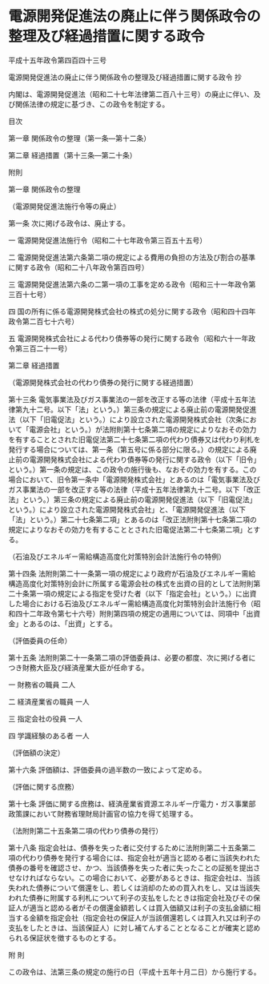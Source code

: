 # 電源開発促進法の廃止に伴う関係政令の整理及び経過措置に関する政令

平成十五年政令第四百四十三号

電源開発促進法の廃止に伴う関係政令の整理及び経過措置に関する政令 抄

内閣は、電源開発促進法（昭和二十七年法律第二百八十三号）の廃止に伴い、及び関係法律の規定に基づき、この政令を制定する。

目次

第一章 関係政令の整理（第一条―第十二条）

第二章 経過措置（第十三条―第二十条）

附則

第一章 関係政令の整理

（電源開発促進法施行令等の廃止）

第一条 次に掲げる政令は、廃止する。

一 電源開発促進法施行令（昭和二十七年政令第三百五十五号）

二 電源開発促進法第六条第二項の規定による費用の負担の方法及び割合の基準に関する政令（昭和二十八年政令第百四号）

三 電源開発促進法第六条の二第一項の工事を定める政令（昭和三十一年政令第三百十七号）

四 国の所有に係る電源開発株式会社の株式の処分に関する政令（昭和四十四年政令第二百七十六号）

五 電源開発株式会社による代わり債券等の発行に関する政令（昭和六十一年政令第三百二十一号）

第二章 経過措置

（電源開発株式会社の代わり債券の発行に関する経過措置）

第十三条 電気事業法及びガス事業法の一部を改正する等の法律（平成十五年法律第九十二号。以下「法」という。）第三条の規定による廃止前の電源開発促進法（以下「旧電促法」という。）により設立された電源開発株式会社（次条において「電源会社」という。）が法附則第十七条第二項の規定によりなおその効力を有することとされた旧電促法第二十七条第二項の代わり債券又は代わり利札を発行する場合については、第一条（第五号に係る部分に限る。）の規定による廃止前の電源開発株式会社による代わり債券等の発行に関する政令（以下「旧令」という。）第一条の規定は、この政令の施行後も、なおその効力を有する。この場合において、旧令第一条中「電源開発株式会社」とあるのは「電気事業法及びガス事業法の一部を改正する等の法律（平成十五年法律第九十二号。以下「改正法」という。）第三条の規定による廃止前の電源開発促進法（以下「旧電促法」という。）により設立された電源開発株式会社」と、「電源開発促進法（以下「法」という。）第二十七条第二項」とあるのは「改正法附則第十七条第二項の規定によりなおその効力を有することとされた旧電促法第二十七条第二項」とする。

（石油及びエネルギー需給構造高度化対策特別会計法施行令の特例）

第十四条 法附則第二十一条第一項の規定により政府が石油及びエネルギー需給構造高度化対策特別会計に所属する電源会社の株式を出資の目的として法附則第二十条第一項の規定による指定を受けた者（以下「指定会社」という。）に出資した場合における石油及びエネルギー需給構造高度化対策特別会計法施行令（昭和四十二年政令第七十六号）附則第四項の規定の適用については、同項中「出資金」とあるのは、「出資」とする。

（評価委員の任命）

第十五条 法附則第二十一条第二項の評価委員は、必要の都度、次に掲げる者につき財務大臣及び経済産業大臣が任命する。

一 財務省の職員 二人

二 経済産業省の職員 一人

三 指定会社の役員 一人

四 学識経験のある者 一人

（評価額の決定）

第十六条 評価額は、評価委員の過半数の一致によって定める。

（評価に関する庶務）

第十七条 評価に関する庶務は、経済産業省資源エネルギー庁電力・ガス事業部政策課において財務省理財局計画官の協力を得て処理する。

（法附則第二十五条第二項の代わり債券の発行）

第十八条 指定会社は、債券を失った者に交付するために法附則第二十五条第二項の代わり債券を発行する場合には、指定会社が適当と認める者に当該失われた債券の番号を確認させ、かつ、当該債券を失った者に失ったことの証拠を提出させなければならない。この場合において、必要があるときは、指定会社は、当該失われた債券について償還をし、若しくは消却のための買入れをし、又は当該失われた債券に附属する利札について利子の支払をしたときは指定会社及びその保証人が適当と認める者がその償還金額若しくは買入価額又は利子の支払金額に相当する金額を指定会社（指定会社の保証人が当該償還若しくは買入れ又は利子の支払をしたときは、当該保証人）に対し補てんすることとなることが確実と認められる保証状を徴するものとする。

附 則

この政令は、法第三条の規定の施行の日（平成十五年十月二日）から施行する。
